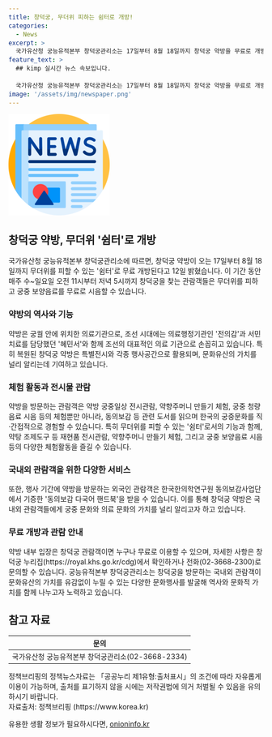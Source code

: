 ```yaml
---
title: 창덕궁, 무더위 피하는 쉼터로 개방!
categories:
  - News
excerpt: >
  국가유산청 궁능유적본부 창덕궁관리소는 17일부터 8월 18일까지 창덕궁 약방을 무료로 개방한다. 이 기간 동안 관람객은 무더위를 피하고 궁중 보양음료를 무료로 시음할 수 있으며, 약방은 2005년부터 전시 및 행사 공간으로 활용되어 왔다. 또한, 다양한 체험활동과 외국인 관람객을 위한 서비스도 제공된다. 창덕궁을 방문하는 국내외 관람객들이 문화유산을 누릴 수 있는 기회를 더욱 확대하기 위한 취지로 이번 행사가 마련되었다.
feature_text: >
  ## kimp 실시간 뉴스 속보입니다.

  국가유산청 궁능유적본부 창덕궁관리소는 17일부터 8월 18일까지 창덕궁 약방을 무료로 개방한다. 이 기간 동안 관람객은 무더위를 피하고 궁중 보양음료를 무료로 시음할 수 있으며, 약방은 2005년부터 전시 및 행사 공간으로 활용되어 왔다. 또한, 다양한 체험활동과 외국인 관람객을 위한 서비스도 제공된다. 창덕궁을 방문하는 국내외 관람객들이 문화유산을 누릴 수 있는 기회를 더욱 확대하기 위한 취지로 이번 행사가 마련되었다.
image: '/assets/img/newspaper.png'
---
```


<p><img src="/assets/img/newspaper.png" alt="kimplant 속보" /></p>

<h2 data-ke-size="size26">창덕궁 약방, 무더위 '쉼터'로 개방</h2>

<p data-ke-size="size16">국가유산청 궁능유적본부 창덕궁관리소에 따르면, 창덕궁 약방이 오는 17일부터 8월 18일까지 무더위를 피할 수 있는 '쉼터'로 무료 개방된다고 12일 밝혔습니다. 이 기간 동안 매주 수~일요일 오전 11시부터 저녁 5시까지 창덕궁을 찾는 관람객들은 무더위를 피하고 궁중 보양음료를 무료로 시음할 수 있습니다.</p>

<h3 data-ke-size="size24">약방의 역사와 기능</h3>

<p data-ke-size="size16">약방은 궁궐 안에 위치한 의료기관으로, 조선 시대에는 의료행정기관인 '전의감'과 서민치료를 담당했던 '혜민서'와 함께 조선의 대표적인 의료 기관으로 손꼽히고 있습니다. 특히 복원된 창덕궁 약방은 특별전시와 각종 행사공간으로 활용되며, 문화유산의 가치를 널리 알리는데 기여하고 있습니다.</p>

<h3 data-ke-size="size24">체험 활동과 전시물 관람</h3>

<p data-ke-size="size16">약방을 방문하는 관람객은 약방 궁중일상 전시관람, 약향주머니 만들기 체험, 궁중 청량음료 시음 등의 체험뿐만 아니라, 동의보감 등 관련 도서를 읽으며 한국의 궁중문화를 직·간접적으로 경험할 수 있습니다. 특히 무더위를 피할 수 있는 '쉼터'로서의 기능과 함께, 약탕 조제도구 등 재현품 전시관람, 약향주머니 만들기 체험, 그리고 궁중 보양음료 시음 등의 다양한 체험활동을 즐길 수 있습니다.</p>

<h3 data-ke-size="size24">국내외 관람객을 위한 다양한 서비스</h3>

<p data-ke-size="size16">또한, 행사 기간에 약방을 방문하는 외국인 관람객은 한국한의학연구원 동의보감사업단에서 기증한 '동의보감 다국어 핸드북'을 받을 수 있습니다. 이를 통해 창덕궁 약방은 국내외 관람객들에게 궁중 문화와 의료 문화의 가치를 널리 알리고자 하고 있습니다.</p>

<h3 data-ke-size="size24">무료 개방과 관람 안내</h3>

<p data-ke-size="size16">약방 내부 입장은 창덕궁 관람객이면 누구나 무료로 이용할 수 있으며, 자세한 사항은 창덕궁 누리집(https://royal.khs.go.kr/cdg)에서 확인하거나 전화(02-3668-2300)로 문의할 수 있습니다. 궁능유적본부 창덕궁관리소는 창덕궁을 방문하는 국내외 관람객이 문화유산의 가치를 유감없이 누릴 수 있는 다양한 문화행사를 발굴해 역사와 문화적 가치를 함께 나누고자 노력하고 있습니다.</p>

<h2 data-ke-size="size26">참고 자료</h2>

<table>
<thead>
<tr>
<th style="text-align: center;">문의</th>
</tr>
</thead>
<tbody>
<tr>
<td style="text-align: center;">국가유산청 궁능유적본부 창덕궁관리소(02-3668-2334)</td>
</tr>
</tbody>
</table>

<p data-ke-size="size16">정책브리핑의 정책뉴스자료는 「공공누리 제1유형:출처표시」의 조건에 따라 자유롭게 이용이 가능하며, 출처를 표기하지 않을 시에는 저작권법에 의거 처벌될 수 있음을 유의하시기 바랍니다. <br>자료출처: 정책브리핑 (https://www.korea.kr)</p>
유용한 생활 정보가 필요하시다면, <a href="https://onioninfo.kr" rel="dofollow">onioninfo.kr</a>



